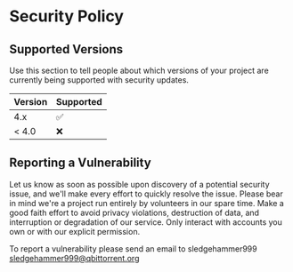 # Security Policy

## Supported Versions

Use this section to tell people about which versions of your project are
currently being supported with security updates.

| Version | Supported          |
| ------- | ------------------ |
| 4.x   | :white_check_mark: |
| < 4.0   | :x:                |

## Reporting a Vulnerability
Let us know as soon as possible upon discovery of a potential security issue, and we'll make every effort to quickly resolve the issue. Please bear in mind we're a project run entirely by volunteers in our spare time.
Make a good faith effort to avoid privacy violations, destruction of data, and interruption or degradation of our service. Only interact with accounts you own or with our explicit permission.

To report a vulnerability please send an email to sledgehammer999 <sledgehammer999@qbittorrent.org>
